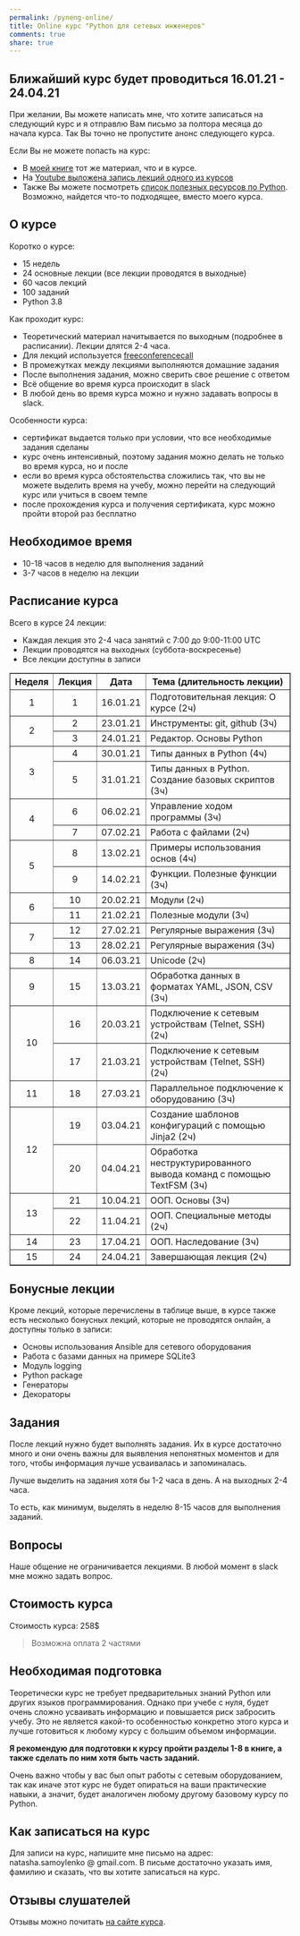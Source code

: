 ```yaml
---
permalink: /pyneng-online/
title: Online курс "Python для сетевых инженеров"
comments: true
share: true
---
```



## Ближайший курс будет проводиться 16.01.21 - 24.04.21

При желании, Вы можете написать мне, что хотите записаться на следующий курс и я отправлю Вам письмо за полтора месяца до начала курса. Так Вы точно не пропустите анонс следующего курса.

Если Вы не можете попасть на курс:

* В [моей книге](https://pyneng.readthedocs.io/ru/latest/) тот же материал, что и в курсе.
* На [Youtube выложена запись лекций одного из курсов](https://www.youtube.com/playlist?list=PLah0HUih_ZRnJFNdZsWr2pNWgYETauGXo)
* Также Вы можете посмотреть [список полезных ресурсов по Python](https://natenka.github.io/pyneng-resources/). Возможно, найдется что-то подходящее, вместо моего курса.

## О курсе

Коротко о курсе:

* 15 недель
* 24 основные лекции (все лекции проводятся в выходные)
* 60 часов лекций
* 100 заданий
* Python 3.8

Как проходит курс:

* Теоретический материал начитывается по выходным (подробнее в расписании). Лекции длятся 2-4 часа.
* Для лекций используется [freeconferencecall](https://freeconferencecall.com)
* В промежутках между лекциями выполняются домашние задания
* После выполнения задания, можно сверить свое решение с ответом
* Всё общение во время курса происходит в slack
* В любой день во время курса можно и нужно задавать вопросы в slack.

Особенности курса:

* сертификат выдается только при условии, что все необходимые задания сделаны
* курс очень интенсивный, поэтому задания можно делать не только во время курса, но и после
* если во время курса обстоятельства сложились так, что вы не можете выделить время на учебу, можно перейти на следующий курс или учиться в своем темпе
* после прохождения курса и получения сертификата, курс можно пройти второй раз бесплатно


## Необходимое время

* 10-18 часов в неделю для выполнения заданий
* 3-7 часов в неделю на лекции

## Расписание курса

Всего в курсе 24 лекции:

* Каждая лекция это 2-4 часа занятий с 7:00 до 9:00-11:00 UTC
* Лекции проводятся на выходных (суббота-воскресенье)
* Все лекции доступны в записи

<table border="1" cellpadding="4" cellspacing="0">
 <tr>
    <th align="center">Неделя</th>
    <th align="center">Лекция</th>
    <th align="center">Дата</th>
    <th align="center">Тема (длительность лекции)</th>
 </tr>
 <tr>
    <td align="center">1</td>
    <td align="center">1</td>
    <td align="center">16.01.21</td>
    <td>Подготовительная лекция: О курсе (2ч)</td>
 </tr>
 <tr>
    <td rowspan="2" align="center">2</td>
    <td align="center">2</td>
    <td align="center">23.01.21</td>
    <td>Инструменты: git, github (3ч)</td>
 </tr>
 <tr>
    <td align="center">3</td>
    <td align="center">24.01.21</td>
    <td>Редактор. Основы Python</td>
 </tr>
 <tr>
    <td rowspan="2" align="center">3</td>
    <td align="center">4</td>
    <td align="center">30.01.21</td>
    <td>Типы данных в Python (4ч)</td>
 </tr>
 <tr>
    <td align="center">5</td>
    <td align="center">31.01.21</td>
    <td>Типы данных в Python. Создание базовых скриптов (3ч)</td>
 </tr>
 <tr>
    <td rowspan="2" align="center">4</td>
    <td align="center">6</td>
    <td align="center">06.02.21</td>
    <td>Управление ходом программы (3ч)</td>
 </tr>
 <tr>
    <td align="center">7</td>
    <td align="center">07.02.21</td>
    <td>Работа с файлами (2ч)</td>
 </tr>
 <tr>
    <td rowspan="2" align="center">5</td>
    <td align="center">8</td>
    <td align="center">13.02.21</td>
    <td>Примеры использования основ (4ч)</td>
 </tr>
 <tr>
    <td align="center">9</td>
    <td align="center">14.02.21</td>
    <td>Функции. Полезные функции (3ч)</td>
 </tr>
 <tr>
    <td rowspan="2" align="center">6</td>
    <td align="center">10</td>
    <td align="center">20.02.21</td>
    <td>Модули (2ч)</td>
 </tr>
 <tr>
    <td align="center">11</td>
    <td align="center">21.02.21</td>
    <td>Полезные модули (3ч)</td>
 </tr>
 <tr>
    <td rowspan="2" align="center">7</td>
    <td align="center">12</td>
    <td align="center">27.02.21</td>
    <td>Регулярные выражения (3ч)</td>
 </tr>
 <tr>
    <td align="center">13</td>
    <td align="center">28.02.21</td>
    <td>Регулярные выражения (3ч)</td>
 </tr>
 <tr>
    <td align="center">8</td>
    <td align="center">14</td>
    <td align="center">06.03.21</td>
    <td>Unicode (2ч)</td>
 </tr>
 <tr>
    <td align="center">9</td>
    <td align="center">15</td>
    <td align="center">13.03.21</td>
    <td>Обработка данных в форматах YAML, JSON, CSV (3ч)</td>
 </tr>
 <tr>
    <td rowspan="2" align="center">10</td>
    <td align="center">16</td>
    <td align="center">20.03.21</td>
    <td>Подключение к сетевым устройствам (Telnet, SSH) (2ч)</td>
 </tr>
 <tr>
    <td align="center">17</td>
    <td align="center">21.03.21</td>
    <td>Подключение к сетевым устройствам (Telnet, SSH) (2ч)</td>
 </tr>
 <tr>
    <td align="center">11</td>
    <td align="center">18</td>
    <td align="center">27.03.21</td>
    <td>Параллельное подключение к оборудованию (3ч)</td>
 </tr>
 <tr>
    <td rowspan="2" align="center">12</td>
    <td align="center">19</td>
    <td align="center">03.04.21</td>
    <td>Создание шаблонов конфигураций с помощью Jinja2 (2ч)</td>
 </tr>
 <tr>
    <td align="center">20</td>
    <td align="center">04.04.21</td>
    <td>Обработка неструктурированного вывода команд с помощью TextFSM (3ч)</td>
 </tr>
 <tr>
    <td rowspan="2" align="center">13</td>
    <td align="center">21</td>
    <td align="center">10.04.21</td>
    <td> ООП. Основы (3ч)</td>
 </tr>
 <tr>
    <td align="center">22</td>
    <td align="center">11.04.21</td>
    <td>ООП. Специальные методы (2ч)</td>
 </tr> 
 <tr>
    <td align="center">14</td>
    <td align="center">23</td>
    <td align="center">17.04.21</td>
    <td>ООП. Наследование (3ч)</td>
 </tr> 
 <tr>
    <td align="center">15</td>
    <td align="center">24</td>
    <td align="center">24.04.21</td>
    <td>Завершающая лекция (2ч)</td>
 </tr>  
</table>

## Бонусные лекции

Кроме лекций, которые перечислены в таблице выше, в курсе также есть несколько бонусных лекций, которые не проводятся онлайн, а доступны только в записи:

* Основы использования Ansible для сетевого оборудования
* Работа с базами данных на примере SQLite3
* Модуль logging
* Python package
* Генераторы
* Декораторы


## Задания

После лекций нужно будет выполнять задания.
Их в курсе достаточно много и они очень важны для выявления непонятных моментов и для того, чтобы информация лучше усваивалась и запоминалась.

Лучше выделить на задания хотя бы 1-2 часа в день.
А на выходных 2-4 часа.

То есть, как минимум, выделять в неделю 8-15 часов для выполнения заданий.


## Вопросы

Наше общение не ограничивается лекциями.
В любой момент в slack мне можно задать вопрос.


## Стоимость курса

Стоимость курса: 258$

> Возможна оплата 2 частями

## Необходимая подготовка

Теоретически курс не требует предварительных знаний Python или других языков программирования.
Однако при учебе с нуля, будет очень сложно усваивать информацию и повышается риск забросить учебу.
Это не является какой-то особенностью конкретно этого курса и лучше готовиться к любому курсу с большим объемом информации.

**Я рекомендую для подготовки к курсу пройти разделы 1-8 в книге, а также сделать по ним хотя быть часть заданий.**

Очень важно чтобы у вас был опыт работы с сетевым оборудованием, так как иначе этот курс не будет опираться на ваши практические навыки, а значит, будет аналогичен любому другому базовому курсу по Python.


## Как записаться на курс

Для записи на курс, напишите мне письмо на адрес: natasha.samoylenko @ gmail.com.
В письме достаточно указать имя, фамилию и сказать, что вы хотите записаться на курс.


## Отзывы слушателей

Отзывы можно почитать [на сайте курса](https://pyneng.github.io/testimonials/).


